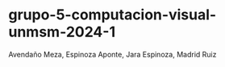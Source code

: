 # grupo-5-computacion-visual-unmsm-2024-1
Avendaño Meza, Espinoza Aponte, Jara Espinoza, Madrid Ruiz
